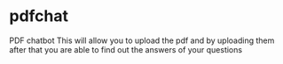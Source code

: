 # pdfchat
PDF chatbot
This will allow you to upload the pdf and by uploading them after that you are able to find out the answers of your questions 
